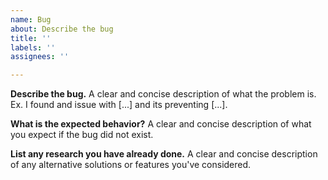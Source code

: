 ```yaml
---
name: Bug
about: Describe the bug
title: ''
labels: ''
assignees: ''

---
```


**Describe the bug.**
A clear and concise description of what the problem is. Ex. I found and issue
with [...] and its preventing [...].

**What is the expected behavior?**
A clear and concise description of what you expect if the bug did not exist.

**List any research you have already done.**
A clear and concise description of any alternative solutions or features you've considered.

